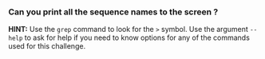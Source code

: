  ### Can you print all the sequence names to the screen ? 
 
 **HINT:** Use the ```grep``` command to look for the ```>``` symbol. Use the argument `--help` to ask for help if you need to know options for any of the commands used for this challenge.
